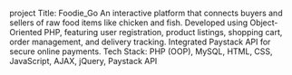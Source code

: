 project Title: Foodie_Go
An interactive platform that connects buyers and sellers of raw food items like chicken and fish. Developed using Object-Oriented PHP, featuring user registration, product listings, shopping cart, order management, and delivery tracking. Integrated Paystack API for secure online payments.
Tech Stack: PHP (OOP), MySQL, HTML, CSS, JavaScript, AJAX, jQuery, Paystack API
